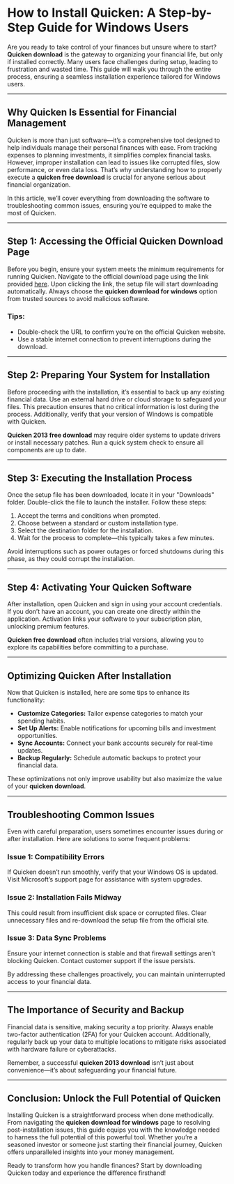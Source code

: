 # How to Install Quicken: A Step-by-Step Guide for Windows Users  

Are you ready to take control of your finances but unsure where to start? **Quicken download** is the gateway to organizing your financial life, but only if installed correctly. Many users face challenges during setup, leading to frustration and wasted time. This guide will walk you through the entire process, ensuring a seamless installation experience tailored for Windows users.

---

## Why Quicken Is Essential for Financial Management  

Quicken is more than just software—it’s a comprehensive tool designed to help individuals manage their personal finances with ease. From tracking expenses to planning investments, it simplifies complex financial tasks. However, improper installation can lead to issues like corrupted files, slow performance, or even data loss. That’s why understanding how to properly execute a **quicken free download** is crucial for anyone serious about financial organization.  

In this article, we’ll cover everything from downloading the software to troubleshooting common issues, ensuring you’re equipped to make the most of Quicken.

---

## Step 1: Accessing the Official Quicken Download Page  

Before you begin, ensure your system meets the minimum requirements for running Quicken. Navigate to the official download page using the link provided [here](https://quicken.com/download). Upon clicking the link, the setup file will start downloading automatically. Always choose the **quicken download for windows** option from trusted sources to avoid malicious software.  

### Tips:
- Double-check the URL to confirm you’re on the official Quicken website.  
- Use a stable internet connection to prevent interruptions during the download.  

---

## Step 2: Preparing Your System for Installation  

Before proceeding with the installation, it’s essential to back up any existing financial data. Use an external hard drive or cloud storage to safeguard your files. This precaution ensures that no critical information is lost during the process. Additionally, verify that your version of Windows is compatible with Quicken.  

**Quicken 2013 free download** may require older systems to update drivers or install necessary patches. Run a quick system check to ensure all components are up to date.  

---

## Step 3: Executing the Installation Process  

Once the setup file has been downloaded, locate it in your "Downloads" folder. Double-click the file to launch the installer. Follow these steps:  

1. Accept the terms and conditions when prompted.  
2. Choose between a standard or custom installation type.  
3. Select the destination folder for the installation.  
4. Wait for the process to complete—this typically takes a few minutes.  

Avoid interruptions such as power outages or forced shutdowns during this phase, as they could corrupt the installation.  

---

## Step 4: Activating Your Quicken Software  

After installation, open Quicken and sign in using your account credentials. If you don’t have an account, you can create one directly within the application. Activation links your software to your subscription plan, unlocking premium features.  

**Quicken free download** often includes trial versions, allowing you to explore its capabilities before committing to a purchase.  

---

## Optimizing Quicken After Installation  

Now that Quicken is installed, here are some tips to enhance its functionality:  

- **Customize Categories:** Tailor expense categories to match your spending habits.  
- **Set Up Alerts:** Enable notifications for upcoming bills and investment opportunities.  
- **Sync Accounts:** Connect your bank accounts securely for real-time updates.  
- **Backup Regularly:** Schedule automatic backups to protect your financial data.  

These optimizations not only improve usability but also maximize the value of your **quicken download**.  

---

## Troubleshooting Common Issues  

Even with careful preparation, users sometimes encounter issues during or after installation. Here are solutions to some frequent problems:  

### Issue 1: Compatibility Errors  
If Quicken doesn’t run smoothly, verify that your Windows OS is updated. Visit Microsoft’s support page for assistance with system upgrades.  

### Issue 2: Installation Fails Midway  
This could result from insufficient disk space or corrupted files. Clear unnecessary files and re-download the setup file from the official site.  

### Issue 3: Data Sync Problems  
Ensure your internet connection is stable and that firewall settings aren’t blocking Quicken. Contact customer support if the issue persists.  

By addressing these challenges proactively, you can maintain uninterrupted access to your financial data.  

---

## The Importance of Security and Backup  

Financial data is sensitive, making security a top priority. Always enable two-factor authentication (2FA) for your Quicken account. Additionally, regularly back up your data to multiple locations to mitigate risks associated with hardware failure or cyberattacks.  

Remember, a successful **quicken 2013 download** isn’t just about convenience—it’s about safeguarding your financial future.  

---

## Conclusion: Unlock the Full Potential of Quicken  

Installing Quicken is a straightforward process when done methodically. From navigating the **quicken download for windows** page to resolving post-installation issues, this guide equips you with the knowledge needed to harness the full potential of this powerful tool. Whether you’re a seasoned investor or someone just starting their financial journey, Quicken offers unparalleled insights into your money management.  

Ready to transform how you handle finances? Start by downloading Quicken today and experience the difference firsthand!
